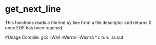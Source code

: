 # get_next_line
This functions reads a file line by line from a file descriptor and returns 0 once EOF has been reached.

#Usage
Compile: gcc -Wall -Werror -Wextra *.c
run: ./a.out
